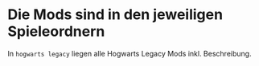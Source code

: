 # Die Mods sind in den jeweiligen Spieleordnern

In `hogwarts legacy` liegen alle Hogwarts Legacy Mods inkl. Beschreibung.